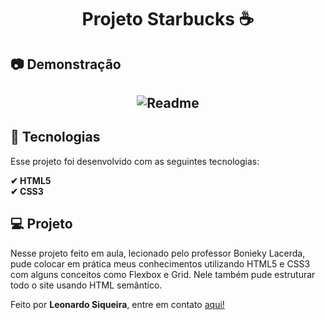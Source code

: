 <h1 align="center">Projeto Starbucks ☕</h1>

<h2>📷 Demonstração</h2>
<h2 align="center">
  <img alt="Readme" title="Readme" src=""/>
</h2>

<h2>🚀 Tecnologias</h2>

<p>Esse projeto foi desenvolvido com as seguintes tecnologias:</p>

<b>✔ HTML5</b>
<br>
<b>✔ CSS3</b>
<br>

<h2>💻 Projeto</h2>
<p>Nesse projeto feito em aula, lecionado pelo professor Bonieky Lacerda, pude colocar em prática meus conhecimentos utilizando HTML5 e CSS3 com alguns conceitos como Flexbox e Grid. Nele também pude estruturar todo o site usando HTML semântico.</p>

<p>Feito por <b>Leonardo Siqueira</b>, entre em contato <a href="https://www.linkedin.com/in/leonardo-siqueira-b63485228/">aqui!</a>
